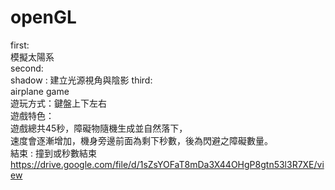 # openGL  
first:  
模擬太陽系  
second:  
shadow : 建立光源視角與陰影 
third:  
airplane game  
遊玩方式：鍵盤上下左右  
遊戲特色：  
	遊戲總共45秒，障礙物隨機生成並自然落下，  
	速度會逐漸增加，機身旁邊前面為剩下秒數，後為閃避之障礙數量。  
結束 : 撞到或秒數結束    
https://drive.google.com/file/d/1sZsYOFaT8mDa3X44OHgP8gtn53l3R7XE/view  
